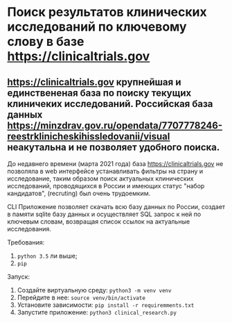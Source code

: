 # Поиск результатов клинических исследований по ключевому слову в базе https://clinicaltrials.gov
## https://clinicaltrials.gov крупнейшая и единствененая база по поиску текущих клиничеких исследований. Российская база данных https://minzdrav.gov.ru/opendata/7707778246-reestrklinicheskihissledovanii/visual неакутальна и не позволяет удобного поиска.

До недавнего времени (марта 2021 года) база https://clinicaltrials.gov не позволяла в web интерфейсе устанавливать фильтры на страну и исследование, таким образом поиск актуальных клинических исследований, проводящихся в России и имеющих статус "набор кандидатов", (recruting) был очень трудоемким. 

CLI Приложение позволяет скачать всю базу данных по России, создает в памяти sqlite базу данных и осуществляет SQL запрос к ней по ключевым словам, возвращая список ссылок на актуальные исследования.

Требования:
1. `python 3.5` ли выше;
2. `pip`

Запуск:

1. Создайте виртуальную среду: `python3 -m venv venv`
2. Перейдите в нее: `source venv/bin/activate`
3. Установите зависимости: `pip install -r requiremments.txt`
4. Запустите приложение: `python3 clinical_research.py`

